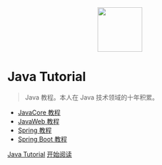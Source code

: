 <div align="center"><img width="100px" src="http://dunwu.test.upcdn.net/images/others/zp.png"/></div>

# Java Tutorial

> Java 教程。本人在 Java 技术领域的十年积累。

- [JavaCore 教程](https://dunwu.github.io/javacore/)
- [JavaWeb 教程](https://dunwu.github.io/javaweb/)
- [Spring 教程](https://dunwu.gitbooks.io/spring-tutorial/)
- [Spring Boot 教程](https://dunwu.github.io/spring-boot-tutorial/)

[Java Tutorial](https://dunwu.github.io/java-tutorial/)
[开始阅读](README.md)
